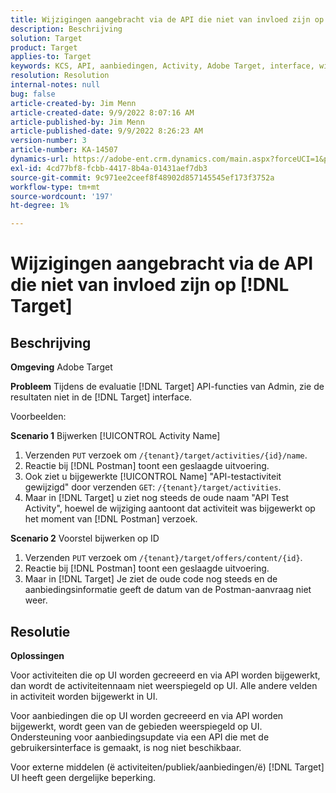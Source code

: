 ```yaml
---
title: Wijzigingen aangebracht via de API die niet van invloed zijn op [!DNL Target]
description: Beschrijving
solution: Target
product: Target
applies-to: Target
keywords: KCS, API, aanbiedingen, Activity, Adobe Target, interface, wijzigingen
resolution: Resolution
internal-notes: null
bug: false
article-created-by: Jim Menn
article-created-date: 9/9/2022 8:07:16 AM
article-published-by: Jim Menn
article-published-date: 9/9/2022 8:26:23 AM
version-number: 3
article-number: KA-14507
dynamics-url: https://adobe-ent.crm.dynamics.com/main.aspx?forceUCI=1&pagetype=entityrecord&etn=knowledgearticle&id=ccc21268-1630-ed11-9db1-0022480866ad
exl-id: 4cd77bf8-fcbb-4417-8b4a-01431aef7db3
source-git-commit: 9c971ee2ceef8f48902d857145545ef173f3752a
workflow-type: tm+mt
source-wordcount: '197'
ht-degree: 1%

---
```


# Wijzigingen aangebracht via de API die niet van invloed zijn op [!DNL Target]

## Beschrijving


<b>Omgeving</b>
Adobe Target

<b>Probleem</b>
Tijdens de evaluatie [!DNL Target] API-functies van Admin, zie de resultaten niet in de [!DNL Target] interface.

Voorbeelden:

<b>Scenario 1</b>
Bijwerken [!UICONTROL Activity Name]

1. Verzenden `PUT` verzoek om `/{tenant}/target/activities/{id}/name`.
2. Reactie bij [!DNL Postman] toont een geslaagde uitvoering.
3. Ook ziet u bijgewerkte [!UICONTROL Name] &quot;API-testactiviteit gewijzigd&quot; door verzenden `GET`: `/{tenant}/target/activities`.
4. Maar in [!DNL Target] u ziet nog steeds de oude naam &quot;API Test Activity&quot;, hoewel de wijziging aantoont dat activiteit was bijgewerkt op het moment van [!DNL Postman] verzoek.


<b>Scenario 2</b>
Voorstel bijwerken op ID

1. Verzenden `PUT` verzoek om `/{tenant}/target/offers/content/{id}`.
2. Reactie bij [!DNL Postman] toont een geslaagde uitvoering.
3. Maar in [!DNL Target] Je ziet de oude code nog steeds en de aanbiedingsinformatie geeft de datum van de Postman-aanvraag niet weer.







## Resolutie


<b>Oplossingen</b>

Voor activiteiten die op UI worden gecreeerd en via API worden bijgewerkt, dan wordt de activiteitennaam niet weerspiegeld op UI. Alle andere velden in activiteit worden bijgewerkt in UI.

Voor aanbiedingen die op UI worden gecreeerd en via API worden bijgewerkt, wordt geen van de gebieden weerspiegeld op UI. Ondersteuning voor aanbiedingsupdate via een API die met de gebruikersinterface is gemaakt, is nog niet beschikbaar.

Voor externe middelen (ё activiteiten/publiek/aanbiedingen/ё) [!DNL Target] UI heeft geen dergelijke beperking.
